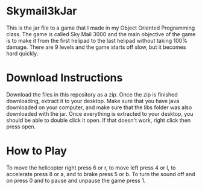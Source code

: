 # Skymail3kJar
This is the jar file to a game that I made in my Object Oriented Programming class. 
The game is called Sky Mail 3000 and the main objective of the game is to make it from the first 
helipad to the last helipad without taking 100% damage. There are 9 levels and the game starts off slow,
but it becomes hard quickly. 
# Download Instructions
Download the files in this repository as a zip. Once the zip is finished downloading, extract it to your desktop.
Make sure that you have java downloaded on your computer, and make sure that the libs folder was also downloaded with the jar.
Once everything is extracted to your desktop, you should be able to double click it open. If that doesn't work, right click then 
press open.
# How to Play
To move the helicopter right press 6 or r, to move left press 4 or l, to accelerate press 8 or a, and to brake press 5 or b. 
To turn the sound off and on press 0 and to pause and unpause the game press 1.
